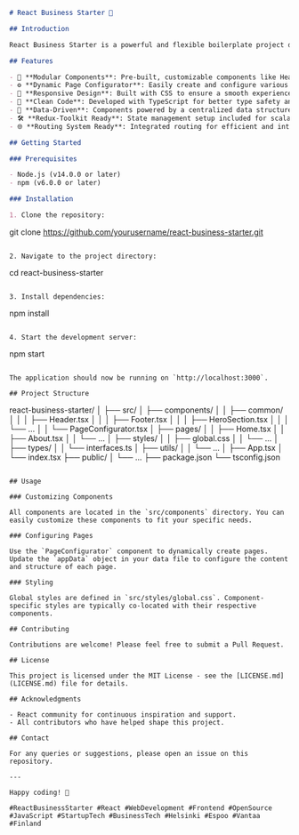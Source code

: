 ```markdown
# React Business Starter 🚀

## Introduction

React Business Starter is a powerful and flexible boilerplate project designed to jumpstart your React-based business website or application. It provides a solid foundation with essential components, dynamic page configuration, and best practices in modern web development.

## Features

- 🔧 **Modular Components**: Pre-built, customizable components like Header, Footer, HeroSection, BlogPreview, and more.
- ⚙️ **Dynamic Page Configurator**: Easily create and configure various pages with the flexible PageConfigurator component.
- 📱 **Responsive Design**: Built with CSS to ensure a smooth experience across all devices.
- 🧹 **Clean Code**: Developed with TypeScript for better type safety and an improved development experience.
- 💾 **Data-Driven**: Components powered by a centralized data structure, making updates straightforward.
- 🛠️ **Redux-Toolkit Ready**: State management setup included for scalable applications.
- 🌐 **Routing System Ready**: Integrated routing for efficient and intuitive navigation.

## Getting Started

### Prerequisites

- Node.js (v14.0.0 or later)
- npm (v6.0.0 or later)

### Installation

1. Clone the repository:
```

git clone https://github.com/yourusername/react-business-starter.git

```

2. Navigate to the project directory:
```

cd react-business-starter

```

3. Install dependencies:
```

npm install

```

4. Start the development server:
```

npm start

```

The application should now be running on `http://localhost:3000`.

## Project Structure

```

react-business-starter/
│
├── src/
│ ├── components/
│ │ ├── common/
│ │ │ ├── Header.tsx
│ │ │ ├── Footer.tsx
│ │ │ ├── HeroSection.tsx
│ │ │ └── ...
│ │ └── PageConfigurator.tsx
│ ├── pages/
│ │ ├── Home.tsx
│ │ ├── About.tsx
│ │ └── ...
│ ├── styles/
│ │ ├── global.css
│ │ └── ...
│ ├── types/
│ │ └── interfaces.ts
│ ├── utils/
│ │ └── ...
│ ├── App.tsx
│ └── index.tsx
├── public/
│ └── ...
├── package.json
└── tsconfig.json

```

## Usage

### Customizing Components

All components are located in the `src/components` directory. You can easily customize these components to fit your specific needs.

### Configuring Pages

Use the `PageConfigurator` component to dynamically create pages. Update the `appData` object in your data file to configure the content and structure of each page.

### Styling

Global styles are defined in `src/styles/global.css`. Component-specific styles are typically co-located with their respective components.

## Contributing

Contributions are welcome! Please feel free to submit a Pull Request.

## License

This project is licensed under the MIT License - see the [LICENSE.md](LICENSE.md) file for details.

## Acknowledgments

- React community for continuous inspiration and support.
- All contributors who have helped shape this project.

## Contact

For any queries or suggestions, please open an issue on this repository.

---

Happy coding! 🚀

#ReactBusinessStarter #React #WebDevelopment #Frontend #OpenSource #JavaScript #StartupTech #BusinessTech #Helsinki #Espoo #Vantaa #Finland
```
